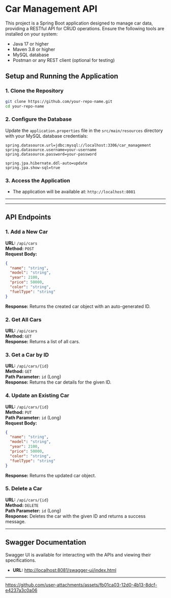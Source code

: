 # Car Management API

This project is a Spring Boot application designed to manage car data, providing a RESTful API for CRUD operations.
Ensure the following tools are installed on your system:

- Java 17 or higher
- Maven 3.8 or higher
- MySQL database
- Postman or any REST client (optional for testing)
  
## Setup and Running the Application

### 1. Clone the Repository

```bash
git clone https://github.com/your-repo-name.git
cd your-repo-name
```
### 2. Configure the Database

Update the `application.properties` file in the `src/main/resources` directory with your MySQL database credentials:

```properties
spring.datasource.url=jdbc:mysql://localhost:3306/car_management
spring.datasource.username=your-username
spring.datasource.password=your-password

spring.jpa.hibernate.ddl-auto=update
spring.jpa.show-sql=true
```
### 3. Access the Application

- The application will be available at: `http://localhost:8081`

---

---

## API Endpoints

### 1. Add a New Car

**URL:** `/api/cars`  
**Method:** `POST`  
**Request Body:**

```json
{
  "name": "string",
  "model": "string",
  "year": 2100,
  "price": 50000,
  "color": "string",
  "fuelType": "string"
}
```

**Response:** Returns the created car object with an auto-generated ID.

### 2. Get All Cars

**URL:** `/api/cars`  
**Method:** `GET`  
**Response:** Returns a list of all cars.

### 3. Get a Car by ID

**URL:** `/api/cars/{id}`  
**Method:** `GET`  
**Path Parameter:** `id` (Long)  
**Response:** Returns the car details for the given ID.

### 4. Update an Existing Car

**URL:** `/api/cars/{id}`  
**Method:** `PUT`  
**Path Parameter:** `id` (Long)  
**Request Body:**

```json
{
  "name": "string",
  "model": "string",
  "year": 2100,
  "price": 50000,
  "color": "string",
  "fuelType": "string"
}
```

**Response:** Returns the updated car object.

### 5. Delete a Car

**URL:** `/api/cars/{id}`  
**Method:** `DELETE`  
**Path Parameter:** `id` (Long)  
**Response:** Deletes the car with the given ID and returns a success message.

---

## Swagger Documentation

Swagger UI is available for interacting with the APIs and viewing their specifications.

- **URL:** [http://localhost:8081/swagger-ui/index.html](http://localhost:8081/swagger-ui/index.html)

---


https://github.com/user-attachments/assets/fb01ca03-12d0-4b13-8dcf-e4237a3c0a06

